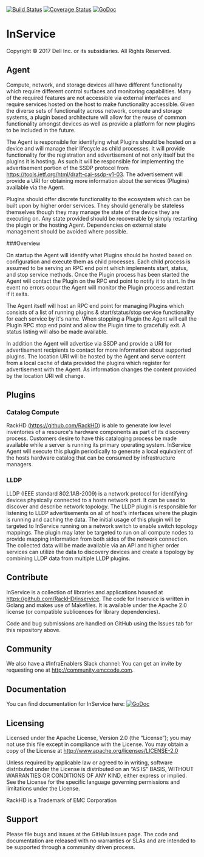 [![Build Status](https://travis-ci.org/RackHD/inservice.svg?branch=master)](https://travis-ci.org/RackHD/inservice)
[![Coverage Status](https://coveralls.io/repos/github/RackHD/inservice/badge.svg?branch=master)](https://coveralls.io/github/RackHD/inservice?branch=master)
[![GoDoc](https://godoc.org/github.com/RackHD/inservice?status.svg)](https://godoc.org/github.com/RackHD/inservice)

# InService

Copyright © 2017 Dell Inc. or its subsidiaries.  All Rights Reserved. 

## Agent

Compute, network, and storage devices all have different functionality which require different control surfaces and monitoring capabilities.  Many of the required features are not accessible via external interfaces and require services hosted on the host to make functionality accessible. Given the diverse sets of functionality across network, compute and storage systems, a plugin based architecture will allow for the reuse of common functionality amongst devices as well as provide a platform for new plugins to be included in the future.

The Agent is responsible for identifying what Plugins should be hosted on a device and will manage their lifecycle as child processes. It will provide functionality for the registration and advertisement of not only itself but the plugins it is hosting.  As such it will be responsible for implementing the advertisement portion of the SSDP protocol from https://tools.ietf.org/html/draft-cai-ssdp-v1-03. The advertisement will provide a URI for obtaining more information about the services (Plugins) available via the Agent.

Plugins should offer discrete functionality to the ecosystem which can be built upon by higher order services. They should generally be stateless themselves though they may manage the state of the device they are executing on. Any state provided should be recoverable by simply restarting the plugin or the hosting Agent. Dependencies on external state management should be avoided where possible.

###Overview

On startup the Agent will identify what Plugins should be hosted based on configuration and execute them as child processes. Each child process is assumed to be serving an RPC end point which implements start, status, and stop service methods. Once the Plugin process has been started the Agent will contact the Plugin on the RPC end point to notify it to start. In the event no errors occur the Agent will monitor the Plugin process and restart if it exits.

The Agent itself will host an RPC end point for managing Plugins which consists of a list of running plugins & start/status/stop service functionality for each service by it's name. When stopping a Plugin the Agent will call the Plugin RPC stop end point and allow the Plugin time to gracefully exit.  A status listing will also be made available.

In addition the Agent will advertise via SSDP and provide a URI for advertisement recipients to contact for more information about supported plugins.  The location URI will be hosted by the Agent and serve content from a local cache of data provided the plugins which register for advertisement with the Agent. As information changes the content provided by the location URI will change.

## Plugins
### Catalog Compute

RackHD (https://github.com/RackHD) is able to generate low level inventories of a resource's hardware components as part of its discovery process. Customers desire to have this cataloging process be made available while a server is running its primary operating system. InService Agent will execute this plugin periodically to generate a local equivalent of the hosts hardware catalog that can be consumed by infrastructure managers.

### LLDP

LLDP (IEEE standard 802.1AB-2009) is a network protocol for identifying devices physically connected to a hosts network port. It can be used to discover and describe network topology. The LLDP plugin is responsible for listening to LLDP advertisements on all of host's interfaces where the plugin is running and caching the data. The initial usage of this plugin will be targeted to InService running on a network switch to enable switch topology mappings.  The plugin may later be targeted to run on all compute nodes to provide mapping information from both sides of the network connection. The collected data will be made available via an API and higher order services can utilize the data to discovery devices and create a topology by combining LLDP data from multiple LLDP plugins.

[Agent]: https://github.com/RackHD/inservice/tree/master/agent
[Catalog Compute]: https://github.com/RackHD/inservice/tree/master/plugins/catalog-compute
[LLDP]: https://github.com/RackHD/inservice/tree/master/plugins/lldp

Contribute
----------

InService is a collection of libraries and applications housed at https://github.com/RackHD/inservice. The code for Inservice is written in Golang and makes use of Makefiles. It is available under the Apache 2.0 license (or compatible sublicences for library dependencies).

Code and bug submissions are handled on GitHub using the Issues tab for this repository above.

Community
---------

We also have a #InfraEnablers Slack channel: You can get an invite by requesting one at http://community.emccode.com.

Documentation
-------------

You can find documentation for InService here: [![GoDoc](https://godoc.org/github.com/RackHD/inservice?status.svg)](https://godoc.org/github.com/RackHD/inservice)

Licensing
---------

Licensed under the Apache License, Version 2.0 (the “License”); you may not use this file except in compliance with the License. You may obtain a copy of the License at http://www.apache.org/licenses/LICENSE-2.0

Unless required by applicable law or agreed to in writing, software distributed under the License is distributed on an “AS IS” BASIS, WITHOUT WARRANTIES OR CONDITIONS OF ANY KIND, either express or implied. See the License for the specific language governing permissions and limitations under the License.

RackHD is a Trademark of EMC Corporation

Support
-------

Please file bugs and issues at the GitHub issues page. The code and documentation are released with no warranties or SLAs and are intended to be supported through a community driven process.
